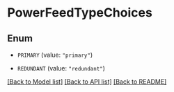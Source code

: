 # PowerFeedTypeChoices

## Enum


* `PRIMARY` (value: `"primary"`)

* `REDUNDANT` (value: `"redundant"`)


[[Back to Model list]](../README.md#documentation-for-models) [[Back to API list]](../README.md#documentation-for-api-endpoints) [[Back to README]](../README.md)


